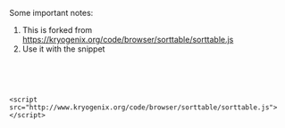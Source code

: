 Some important notes:

1. This is forked from https://kryogenix.org/code/browser/sorttable/sorttable.js
2. Use it with the snippet
<pre >

    <style type="text/css">
        /* Sortable tables */
        table.sortable thead {
            background-color:#eee;
            color:#666666;
            font-weight: bold;
            cursor: default;
        }
    </style>
    <script src="http://www.kryogenix.org/code/browser/sorttable/sorttable.js"></script>

</pre>

 